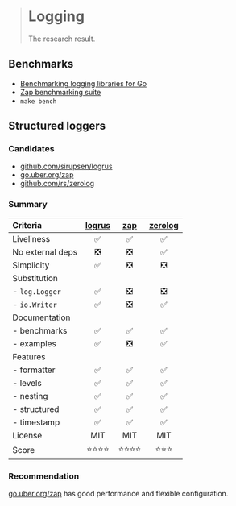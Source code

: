 > # Logging
>
> The research result.

## Benchmarks

- [Benchmarking logging libraries for Go](https://github.com/imkira/go-loggers-bench)
- [Zap benchmarking suite](https://github.com/uber-go/zap#performance)
- `make bench`

## Structured loggers

### Candidates

- [github.com/sirupsen/logrus][logrus]
- [go.uber.org/zap][zap]
- [github.com/rs/zerolog][zerolog]

### Summary

| Criteria         | [logrus][logrus] | [zap][zap] | [zerolog][zerolog] |
|:-----------------|:---:|:---:|:---:|
| Liveliness       | ✅ | ✅ | ✅ |
| No external deps | ❎ | ❎ | ✅ |
| Simplicity       | ✅ | ❎ | ❎ |
| Substitution     |
| - `log.Logger`   | ✅ | ❎ | ❎ |
| - `io.Writer`    | ✅ | ❎ | ✅ |
| Documentation    |
| - benchmarks     | ✅ | ✅ | ✅ |
| - examples       | ✅ | ❎ | ✅ |
| Features         |
| - formatter      | ✅ | ✅ | ✅ |
| - levels         | ✅ | ✅ | ✅ |
| - nesting        | ✅ | ✅ | ✅ |
| - structured     | ✅ | ✅ | ✅ |
| - timestamp      | ✅ | ✅ | ✅ |
| License          | MIT | MIT | MIT |
| Score            | ⭐⭐⭐⭐ | ⭐⭐⭐⭐ | ⭐⭐⭐ |

### Recommendation

[go.uber.org/zap][zap] has good performance and flexible configuration.

[logrus]:  https://github.com/sirupsen/logrus
[zap]:     https://github.com/uber-go/zap
[zerolog]: https://github.com/rs/zerolog
